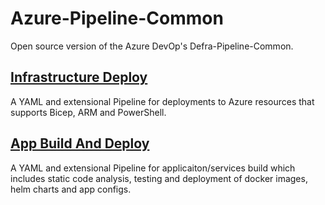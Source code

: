 # Azure-Pipeline-Common
Open source version of the Azure DevOp's Defra-Pipeline-Common.

## [Infrastructure Deploy](/docs/InfrastructureDeploy.md)

 A YAML and extensional Pipeline for deployments to Azure resources that supports Bicep, ARM and PowerShell.

## [App Build And Deploy](/docs/AppBuildAndDeploy.md)

 A YAML and extensional Pipeline for applicaiton/services build which includes static code analysis, testing and deployment of docker images, helm charts and app configs.
